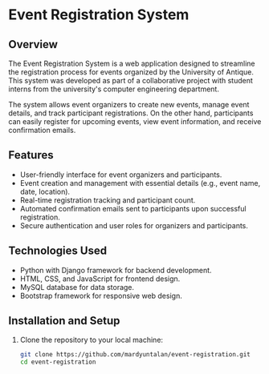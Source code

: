 # Event Registration System

## Overview

The Event Registration System is a web application designed to streamline the registration process for events organized by the University of Antique. This system was developed as part of a collaborative project with student interns from the university's computer engineering department.

The system allows event organizers to create new events, manage event details, and track participant registrations. On the other hand, participants can easily register for upcoming events, view event information, and receive confirmation emails.

## Features

- User-friendly interface for event organizers and participants.
- Event creation and management with essential details (e.g., event name, date, location).
- Real-time registration tracking and participant count.
- Automated confirmation emails sent to participants upon successful registration.
- Secure authentication and user roles for organizers and participants.

## Technologies Used

- Python with Django framework for backend development.
- HTML, CSS, and JavaScript for frontend design.
- MySQL database for data storage.
- Bootstrap framework for responsive web design.

## Installation and Setup

1. Clone the repository to your local machine:

   ```bash
   git clone https://github.com/mardyuntalan/event-registration.git
   cd event-registration
